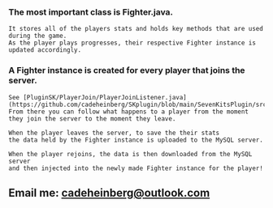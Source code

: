 ### The most important class is Fighter.java.
```
It stores all of the players stats and holds key methods that are used during the game.
As the player plays progresses, their respective Fighter instance is updated accordingly.
```

### A Fighter instance is created for every player that joins the server.
```
See [PluginSK/PlayerJoin/PlayerJoinListener.java](https://github.com/cadeheinberg/SKplugin/blob/main/SevenKitsPlugin/src/me/cade/PluginSK/PlayerJoin/PlayerJoinListener.java)
From there you can follow what happens to a player from the moment
they join the server to the moment they leave.
```

```
When the player leaves the server, to save the their stats
the data held by the Fighter instance is uploaded to the MySQL server.
```

```
When the player rejoins, the data is then downloaded from the MySQL server 
and then injected into the newly made Fighter instance for the player!
```

## Email me: cadeheinberg@outlook.com
